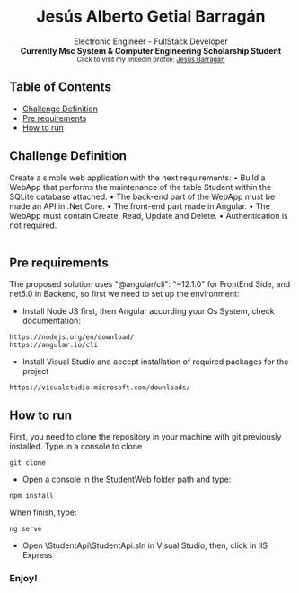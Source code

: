 <h1 align="center">Jesús Alberto Getial Barragán</h1>

<div align="center">
  Electronic Engineer - FullStack Developer
</div>
<div align="center">
  <strong>Currently Msc System & Computer Engineering Scholarship Student</strong>
</div>
<div align="center">
  <sub>Click to visit my linkedIn profile: 
  <a href="https://www.linkedin.com/in/jesus-barragan-8b868096/">Jesús Barragan</a>  
</div>

## Table of Contents
- [Challenge Definition](#problem-definition)
- [Pre requirements](#pre-requirements)
- [How to run](#how-to-run)

## Challenge Definition
Create a simple web application with the next requirements: 
• Build a WebApp that performs the maintenance of the table Student within the SQLite database attached.
• The back-end part of the WebApp must be made an API in .Net Core.
• The front-end part made in Angular.
• The WebApp must contain Create, Read, Update and Delete. 
• Authentication is not required.  
​

## Pre requirements
The proposed solution uses "@angular/cli": "~12.1.0" for FrontEnd Side, and net5.0 in Backend, so first we need to set up the environment:

- Install Node JS first, then Angular according your Os System, check documentation:
```
https://nodejs.org/en/download/
https://angular.io/cli
```
- Install Visual Studio and accept installation of required packages for the project
```
https://visualstudio.microsoft.com/downloads/
```

## How to run

First, you need to clone the repository in your machine with git previously installed. Type in a console to clone
```
git clone 
```

- Open a console in the StudentWeb folder path and type:
```
npm install
```
When finish, type:
```
ng serve
```
- Open \StudentApi\StudentApi.sln in Visual Studio, then, click in IIS Express

### Enjoy!
